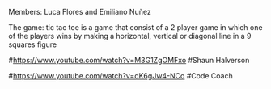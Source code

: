 Members: Luca Flores and Emiliano Nuñez 


The game: tic tac toe is a game that consist of a 2 player game in which one of the players wins by making a horizontal, vertical or diagonal line in a 9 squares figure                                         


#https://www.youtube.com/watch?v=M3G1ZgOMFxo
#Shaun Halverson

#https://www.youtube.com/watch?v=dK6gJw4-NCo
#Code Coach
